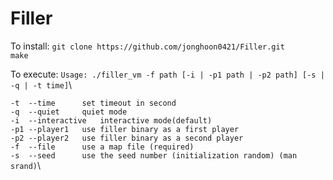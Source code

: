 # Filler
To install:
`git clone https://github.com/jonghoon0421/Filler.git`\
`make`

To execute:
`Usage: ./filler_vm -f path [-i | -p1 path | -p2 path] [-s | -q | -t time]`\

   `-t  --time		set timeout in second`\
   `-q  --quiet		quiet mode`\
   `-i  --interactive	interactive mode(default)`\
   `-p1 --player1	use filler binary as a first player`\
   `-p2 --player2	use filler binary as a second player`\
   `-f  --file		use a map file (required)`\
   `-s  --seed		use the seed number (initialization random) (man srand)`\
